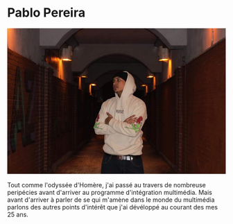 # Pablo Pereira
![photo](/exercice_semaine_01/Img/photo_bg.jpg)

Tout comme l'odyssée d'Homère, j'ai passé au travers de nombreuse peripécies avant d'arriver au programme d'intégration multimédia. Mais avant d'arriver à parler de se qui m'amène dans le monde du multimédia parlons des autres points d'intérêt que j'ai dévéloppé au courant des mes 25 ans.
 
